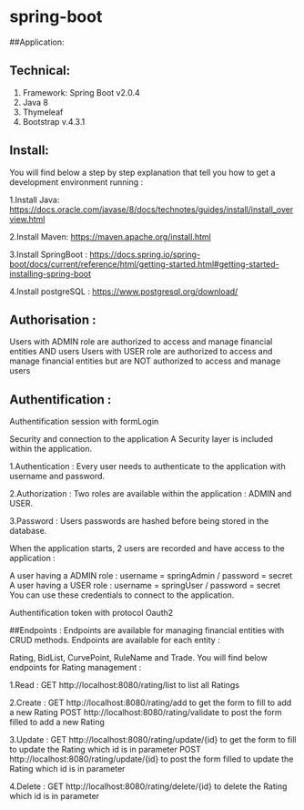 # spring-boot

##Application:

## Technical:
1. Framework: Spring Boot v2.0.4
2. Java 8
3. Thymeleaf
4. Bootstrap v.4.3.1

## Install:
You will find below a step by step explanation that tell you how to get a development environment running :

1.Install Java: https://docs.oracle.com/javase/8/docs/technotes/guides/install/install_overview.html

2.Install Maven: https://maven.apache.org/install.html

3.Install SpringBoot : https://docs.spring.io/spring-boot/docs/current/reference/html/getting-started.html#getting-started-installing-spring-boot

4.Install postgreSQL : https://www.postgresql.org/download/

## Authorisation :

Users with ADMIN role are authorized to access and manage financial entities AND users
Users with USER role are authorized to access and manage financial entities but are NOT authorized to access and manage users

## Authentification :
Authentification session with formLogin

Security and connection to the application
A Security layer is included within the application.

1.Authentication : Every user needs to authenticate to the application with username and password.

2.Authorization : Two roles are available within the application : ADMIN and USER.

3.Password : Users passwords are hashed before being stored in the database.

When the application starts, 2 users are recorded and have access to the application :

A user having a ADMIN role : username = springAdmin / password = secret
A user having a USER role : username = springUser / password = secret
You can use these credentials to connect to the application.

Authentification token with protocol Oauth2

##Endpoints : 
Endpoints are available for managing financial entities with CRUD methods. Endpoints are available for each entity :

Rating, BidList, CurvePoint, RuleName and Trade.
You will find below endpoints for Rating management :

1.Read :
GET http://localhost:8080/rating/list to list all Ratings

2.Create :
GET http://localhost:8080/rating/add to get the form to fill to add a new Rating
POST http://localhost:8080/rating/validate to post the form filled to add a new Rating

3.Update :
GET http://localhost:8080/rating/update/{id} to get the form to fill to update the Rating which id is in parameter
POST http://localhost:8080/rating/update/{id} to post the form filled to update the Rating which id is in parameter

4.Delete :
GET http://localhost:8080/rating/delete/{id} to delete the Rating which id is in parameter

